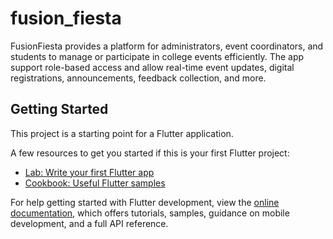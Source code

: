 # fusion_fiesta

FusionFiesta provides a platform for  administrators, event coordinators, and students to manage or participate  in college events efficiently. The app support role-based access and  allow real-time event updates, digital registrations, announcements,  feedback collection, and more.

## Getting Started

This project is a starting point for a Flutter application.

A few resources to get you started if this is your first Flutter project:

- [Lab: Write your first Flutter app](https://docs.flutter.dev/get-started/codelab)
- [Cookbook: Useful Flutter samples](https://docs.flutter.dev/cookbook)

For help getting started with Flutter development, view the
[online documentation](https://docs.flutter.dev/), which offers tutorials,
samples, guidance on mobile development, and a full API reference.
